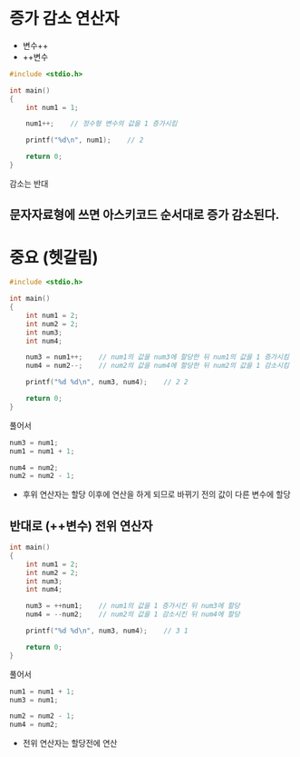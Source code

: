 # 증가 감소 연산자
* 변수++
* ++변수

``` c
#include <stdio.h>

int main()
{
    int num1 = 1;

    num1++;    // 정수형 변수의 값을 1 증가시킴

    printf("%d\n", num1);    // 2

    return 0;
}
```
감소는 반대 

## 문자자료형에 쓰면 아스키코드 순서대로 증가 감소된다.

# 중요 (헷갈림)
``` c
#include <stdio.h>

int main()
{
    int num1 = 2;
    int num2 = 2;
    int num3;
    int num4;

    num3 = num1++;    // num1의 값을 num3에 할당한 뒤 num1의 값을 1 증가시킴
    num4 = num2--;    // num2의 값을 num4에 할당한 뒤 num2의 값을 1 감소시킴

    printf("%d %d\n", num3, num4);    // 2 2

    return 0;
}
```
풀어서 
``` c
num3 = num1;
num1 = num1 + 1;

num4 = num2;
num2 = num2 - 1;
```
* 후위 연산자는 할당 이후에 연산을 하게 되므로 바뀌기 전의 값이 다른 변수에 할당

## 반대로 (++변수) 전위 연산자
``` c
int main()
{
    int num1 = 2;
    int num2 = 2;
    int num3;
    int num4;

    num3 = ++num1;    // num1의 값을 1 증가시킨 뒤 num3에 할당
    num4 = --num2;    // num2의 값을 1 감소시킨 뒤 num4에 할당

    printf("%d %d\n", num3, num4);    // 3 1

    return 0;
}
```
풀어서
``` c
num1 = num1 + 1;
num3 = num1;

num2 = num2 - 1;
num4 = num2;
```
* 전위 연산자는 할당전에 연산

